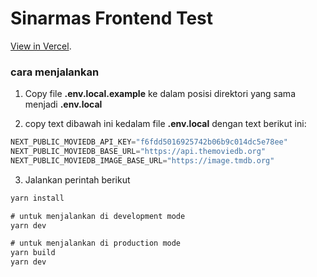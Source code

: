 # Sinarmas Frontend Test

[View in Vercel](https://sinarmas-frontend-test.vercel.app/).

### cara menjalankan

1. Copy file **.env.local.example** ke dalam posisi direktori yang sama menjadi **.env.local**

2. copy text dibawah ini kedalam file **.env.local** dengan text berikut ini:
```js
NEXT_PUBLIC_MOVIEDB_API_KEY="f6fdd5016925742b06b9c014dc5e78ee"
NEXT_PUBLIC_MOVIEDB_BASE_URL="https://api.themoviedb.org"
NEXT_PUBLIC_MOVIEDB_IMAGE_BASE_URL="https://image.tmdb.org"
```

3. Jalankan perintah berikut
```js
yarn install
```

```js
# untuk menjalankan di development mode
yarn dev
```
```js
# untuk menjalankan di production mode
yarn build
yarn dev
```
